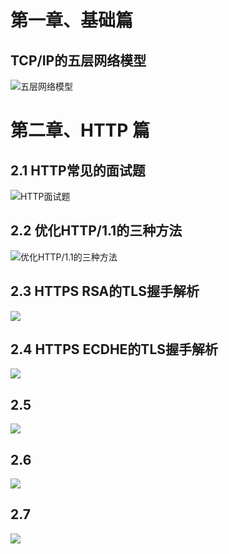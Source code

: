 # 第一章、基础篇
## TCP/IP的五层网络模型
![五层网络模型](https://cdn.jsdelivr.net/gh/jsdevin/imgBed/img/202205142140282.png)

# 第二章、HTTP 篇
## 2.1 HTTP常见的面试题  
![HTTP面试题](https://cdn.jsdelivr.net/gh/jsdevin/imgBed/img/202205142141973.png)

## 2.2 优化HTTP/1.1的三种方法
![优化HTTP/1.1的三种方法](https://cdn.jsdelivr.net/gh/jsdevin/imgBed/img/202205142141818.png)

## 2.3 HTTPS RSA的TLS握手解析
![](https://cdn.jsdelivr.net/gh/jsdevin/imgBed/img/202205172045966.png)

## 2.4 HTTPS ECDHE的TLS握手解析
![](https://cdn.jsdelivr.net/gh/jsdevin/imgBed/img/202205152124201.png)

## 2.5 
![](https://cdn.jsdelivr.net/gh/jsdevin/imgBed/img/202205172041103.png)

## 2.6
![](https://cdn.jsdelivr.net/gh/jsdevin/imgBed/img/202205172042866.png)

## 2.7
![](https://cdn.jsdelivr.net/gh/jsdevin/imgBed/img/202205172042306.png) 
